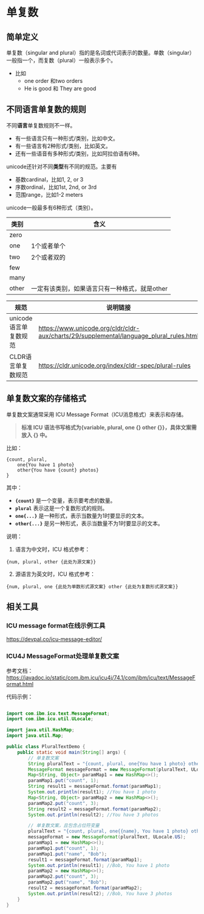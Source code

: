 # 单复数

## 简单定义

单复数（singular and plural）指的是名词或代词表示的数量。单数（singular）一般指一个，而复数（plural）一般表示多个。

- 比如
    - one order 和two orders
    - He is good 和 They are good
    

## 不同语言单复数的规则

不同**语言**单复数规则不一样。

- 有一些语言只有一种形式/类别，比如中文。
- 有一些语言有2种形式/类别，比如英文。
- 还有一些语音有多种形式/类别，比如阿拉伯语有6种。

unicode还针对不同**类型**有不同的规范。主要有

- 基数cardinal，比如1, 2, or 3
- 序数ordinal，比如1st, 2nd, or 3rd
- 范围range，比如1-2 meters

unicode一般最多有6种形式（类别）。

| 类别 | 含义 |
| --- | --- |
| zero |  |
| one | 1个或者单个 |
| two | 2个或者双的 |
| few |  |
| many |  |
| other | 一定有该类别，如果语言只有一种格式，就是other |

| 规范 | 说明链接 |
| --- | --- |
| unicode语言单复数规范 | https://www.unicode.org/cldr/cldr-aux/charts/29/supplemental/language_plural_rules.html |
| CLDR语言单复数规范 | https://cldr.unicode.org/index/cldr-spec/plural-rules |

## 单复数文案的存储格式

单复数文案通常采用 ICU Message Format（ICU消息格式）来表示和存储。
> **标准 ICU 语法书写格式为{variable, plural, one {} other {}}，具体文案需放入 {} 中。**

比如：

```
{count, plural,
    one{You have 1 photo}
    other{You have {count} photos}
}
```

其中：

- **`{count}`** 是一个变量，表示要考虑的数量。
- **`plural`** 表示这是一个复数形式的规则。
- **`one{...}`** 是一种形式，表示当数量为1时要显示的文本。
- **`other{...}`** 是另一种形式，表示当数量不为1时要显示的文本。


说明：
1. 语言为中文时，ICU 格式参考：
```
{num, plural, other {此处为源文案}}
```
2. 源语言为英文时，ICU 格式参考：
```
{num, plural, one {此处为单数形式源文案} other {此处为复数形式源文案}}
```

## 相关工具

### ICU message format在线示例工具

https://devpal.co/icu-message-editor/

### ICU4J MessageFormat处理单复数文案

参考文档：https://javadoc.io/static/com.ibm.icu/icu4j/74.1/com/ibm/icu/text/MessageFormat.html

代码示例：
```java

import com.ibm.icu.text.MessageFormat;
import com.ibm.icu.util.ULocale;

import java.util.HashMap;
import java.util.Map;

public class PluralTextDemo {
    public static void main(String[] args) {
        // 单复数文案
        String pluralText = "{count, plural, one{You have 1 photo} other{You have {count} photos}}";
        MessageFormat messageFormat = new MessageFormat(pluralText, ULocale.US);
        Map<String, Object> paramMap1 = new HashMap<>();
        paramMap1.put("count", 1);
        String result1 = messageFormat.format(paramMap1);
        System.out.println(result1); //You have 1 photo
        Map<String, Object> paramMap2 = new HashMap<>();
        paramMap2.put("count", 3);
        String result2 = messageFormat.format(paramMap2);
        System.out.println(result2); //You have 3 photos

        // 单复数文案，且包含占位符变量
        pluralText = "{count, plural, one{{name}, You have 1 photo} other{{name}, You have {count} photos}}";
        messageFormat = new MessageFormat(pluralText, ULocale.US);
        paramMap1 = new HashMap<>();
        paramMap1.put("count", 1);
        paramMap1.put("name", "Bob");
        result1 = messageFormat.format(paramMap1);
        System.out.println(result1); //Bob, You have 1 photo
        paramMap2 = new HashMap<>();
        paramMap2.put("count", 3);
        paramMap2.put("name", "Bob");
        result2 = messageFormat.format(paramMap2);
        System.out.println(result2); //Bob, You have 3 photos
    }
}

```